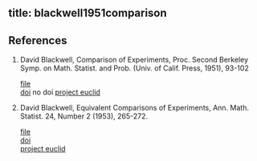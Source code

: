 title: blackwell1951comparison
---
## References

1. David Blackwell, Comparison of Experiments, Proc. Second Berkeley Symp. on Math. Statist. and Prob. (Univ. of Calif. Press, 1951), 93-102

     [file](blackwell1951comparison/file1.pdf)     
     [doi]()      no doi
     [project euclid](https://projecteuclid.org/euclid.bsmsp/1200500222)

2. David Blackwell, Equivalent Comparisons of Experiments, Ann. Math. Statist. 24, Number 2 (1953), 265-272.

     [file](blackwell1951comparison/file2.pdf)     
     [doi](https://doi.org/10.1214/aoms/1177729032)         
    [project euclid](https://projecteuclid.org/euclid.aoms/1177729032)